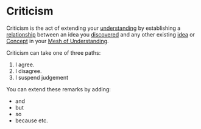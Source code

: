 # Criticism
Criticism is the act of extending your [understanding](Learning.md) by establishing a [relationship](Relationships.md) between an idea you [discovered](Discovery.md) and any other existing [idea](Atomic%20Ideas.md) or [Concept](Concept.md) in your [Mesh of Understanding](Mesh%20of%20Understanding.md).

Criticism can take one of three paths:

1. I agree.
2. I disagree.
3. I suspend judgement

You can extend these remarks by adding:
- and
- but
- so
- because etc.